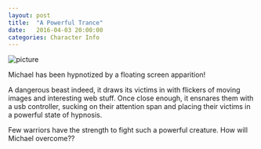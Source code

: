 ```yaml
---
layout: post
title:  "A Powerful Trance"
date:   2016-04-03 20:00:00
categories: Character Info
---
```

![picture]({{site.github.url}}/assets/160403-laptopHypnosis.jpg)

Michael has been hypnotized by a floating screen apparition!

A dangerous beast indeed, it draws its victims in with flickers of moving images and interesting web stuff. Once close enough, it ensnares them with a usb controller, sucking on their attention span and placing their victims in a powerful state of hypnosis.

Few warriors have the strength to fight such a powerful creature. How will Michael overcome??
